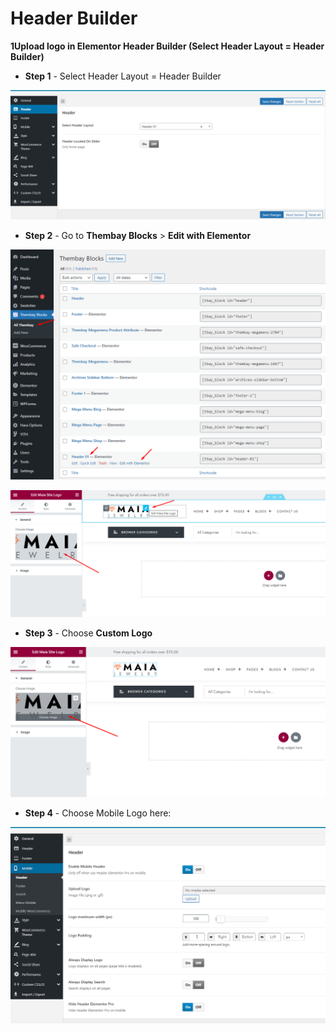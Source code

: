 # Header Builder

**1Upload logo in Elementor Header Builder (Select Header Layout = Header Builder)**

* **Step 1** - Select Header Layout = Header Builder

![](../../.gitbook/assets/upload-logo-elementor-1.png)

* **Step 2** - Go to **Thembay Blocks** > **Edit with Elementor**

![](../../.gitbook/assets/upload-logo-elementor-2.png)

![](../../.gitbook/assets/upload-logo-elementor-3.png)

* **Step 3** - Choose **Custom Logo**

![](../../.gitbook/assets/upload-logo-elementor-4.png)

* **Step 4** - Choose Mobile Logo here:

![](<../../.gitbook/assets/upload-logo2 (1).png>)
